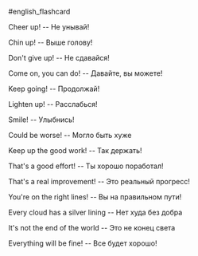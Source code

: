 #english_flashcard 

Cheer up! -- Не унывай!
<!--SR:!2023-10-27,1,224-->
Chin up! -- Выше голову!
<!--SR:!2023-10-27,1,224-->
Don't give up! -- Не сдавайся!
<!--SR:!2023-10-27,1,230-->
Come on, you can do! -- Давайте, вы можете!
<!--SR:!2023-10-27,1,224-->
Keep going! -- Продолжай!
<!--SR:!2023-10-27,1,224-->

Lighten up! -- Расслабься!
<!--SR:!2023-10-27,1,224-->
Smile! -- Улыбнись!
<!--SR:!2023-10-27,1,224-->
Could be worse! -- Могло быть хуже
<!--SR:!2023-10-27,1,224-->
Keep up the good work! -- Так держать!
<!--SR:!2023-10-27,1,224-->
That's a good effort! -- Ты хорошо поработал!
<!--SR:!2023-10-27,1,224-->

That's a real improvement! -- Это реальный прогресс!
<!--SR:!2023-10-27,1,215-->
You're on the right lines! -- Вы на правильном пути!
<!--SR:!2023-10-27,1,224-->
Every cloud has a silver lining -- Нет худа без добра
<!--SR:!2023-10-27,1,215-->
It's not the end of the world -- Это не конец света
<!--SR:!2023-10-27,1,230-->
Everything will be fine! -- Все будет хорошо!
<!--SR:!2023-10-27,1,230-->